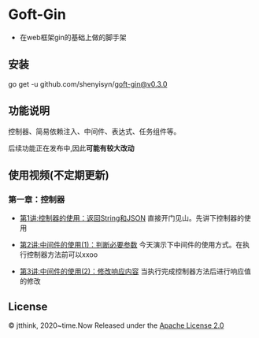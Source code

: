 # Goft-Gin
* 在web框架gin的基础上做的脚手架

## 安装
go get -u github.com/shenyisyn/goft-gin@v0.3.0

## 功能说明
 控制器、简易依赖注入、中间件、表达式、任务组件等。
 
 后续功能正在发布中,因此**可能有较大改动**
## 使用视频(不定期更新)
### 第一章：控制器
* [第1讲:控制器的使用：返回String和JSON](http://www.jtthink.com/course/play/2784)
直接开门见山。先讲下控制器的使用

* [第2讲:中间件的使用(1)：判断必要参数](http://www.jtthink.com/course/play/2785)
今天演示下中间件的使用方式。在执行控制器方法前可以xxoo

* [第3讲:中间件的使用(2)：修改响应内容](http://www.jtthink.com/course/play/2786)
当执行完成控制器方法后进行响应值的修改

## License
© jtthink, 2020~time.Now
Released under the [Apache License 2.0](https://github.com/shenyisyn/goft-gin/blob/master/LICENSE)
